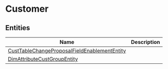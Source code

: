 
# Customer


## Entities

|Name|Description|
|---|---|
|[CustTableChangeProposalFieldEnablementEntity](CustTableChangeProposalFieldEnablementEntity.cdm.json)||
|[DimAttributeCustGroupEntity](DimAttributeCustGroupEntity.cdm.json)||
